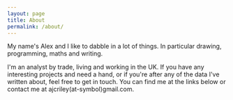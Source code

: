 ```yaml
---
layout: page
title: About
permalink: /about/
---
```


My name's Alex and I like to dabble in a lot of things. In particular drawing, programming, maths and writing.

I'm an analyst by trade, living and working in the UK. If you have any interesting projects and need a hand, or if you're after any of the data I've written about, feel free to get in touch. You can find me at the links below or contact me at ajcriley(at-symbol)gmail.com.



